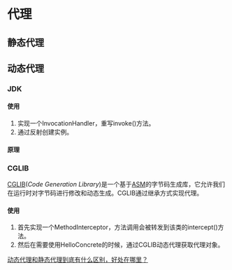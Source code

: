 

# 代理



## 静态代理



## 动态代理

### JDK

#### 使用

1. 实现一个InvocationHandler，重写invoke()方法。
2. 通过反射创建实例。

#### 原理





### CGLIB

[CGLIB](https://github.com/cglib/cglib)(*Code Generation Library*)是一个基于[ASM](http://www.baeldung.com/java-asm)的字节码生成库，它允许我们在运行时对字节码进行修改和动态生成。CGLIB通过继承方式实现代理。

#### 使用

1. 首先实现一个MethodInterceptor，方法调用会被转发到该类的intercept()方法。
2. 然后在需要使用HelloConcrete的时候，通过CGLIB动态代理获取代理对象。







[动态代理和静态代理到底有什么区别，好处在哪里？](https://blog.csdn.net/mine_song/article/details/71373305)







